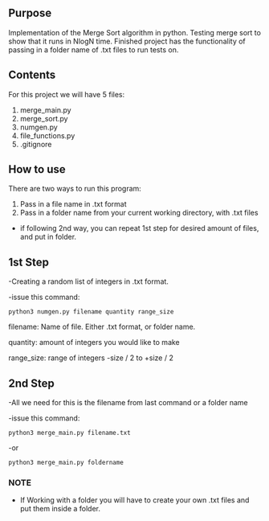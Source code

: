## **Purpose**

Implementation of the Merge Sort algorithm in python. Testing merge sort to show that it runs in NlogN time.
Finished project has the functionality of passing in a folder name of .txt files to run tests on.

## **Contents**

For this project we will have 5 files:

1. merge_main.py
2. merge_sort.py
3. numgen.py
4. file_functions.py
5. .gitignore

## **How to use**

There are two ways to run this program:

1. Pass in a file name in .txt format
2. Pass in a folder name from your current working directory, with .txt files

- if following 2nd way, you can repeat 1st step for desired amount of files, and put in folder.

## **1st Step**

-Creating a random list of integers in .txt format.

-issue this command:

```
python3 numgen.py filename quantity range_size
```

filename: Name of file. Either .txt format, or folder name.

quantity: amount of integers you would like to make

range_size: range of integers -size / 2 to  +size / 2

## **2nd Step**

-All we need for this is the filename from last command or a folder name

-issue this command:

```
python3 merge_main.py filename.txt
```

-or

```
python3 merge_main.py foldername
```

### **NOTE**

- If Working with a folder you will have to create your own .txt files and put them inside a folder.

